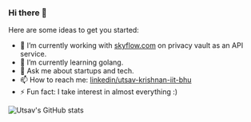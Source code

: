 ### Hi there 👋

<!-- **ketankr9/ketankr9** is a ✨ _special_ ✨ repository because its `README.md` (this file) appears on your GitHub profile. -->

Here are some ideas to get you started:

- 🔭 I’m currently working with [skyflow.com](https://skyflow.com) on privacy vault as an API service.
- 🌱 I’m currently learning golang.
- 💬 Ask me about startups and tech.
- 📫 How to reach me: [linkedin/utsav-krishnan-iit-bhu](https://www.linkedin.com/in/utsav-krishnan-iit-bhu/)
- ⚡ Fun fact: I take interest in almost everything :)
<!-- - 😄 Pronouns: ...
- 👯 I’m looking to collaborate on ...
- 🤔 I’m looking for help with ... -->

![Utsav's GitHub stats](https://github-readme-stats.vercel.app/api?username=ketankr9&show_icons=true&theme=shades-of-purple)
